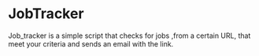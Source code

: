# JobTracker
Job_tracker is a simple script that checks for jobs ,from a certain URL, that meet your criteria and sends an email with the link.
